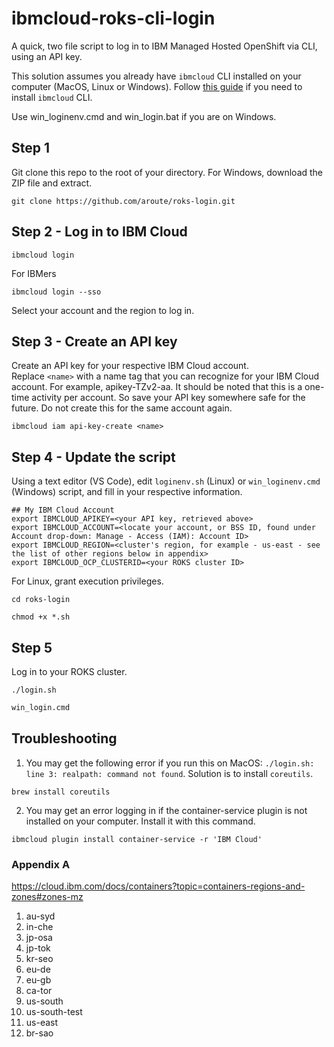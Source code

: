 # ibmcloud-roks-cli-login
A quick, two file script to log in to IBM Managed Hosted OpenShift via CLI, using an API key. 

This solution assumes you already have `ibmcloud` CLI installed on your computer (MacOS, Linux or Windows). Follow [this guide](https://cloud.ibm.com/docs/cli?topic=cli-getting-started) if you need to install `ibmcloud` CLI.

Use win_loginenv.cmd and win_login.bat if you are on Windows.

## Step 1
Git clone this repo to the root of your directory. For Windows, download the ZIP file and extract.
```shell
git clone https://github.com/aroute/roks-login.git
```
## Step 2 - Log in to IBM Cloud

```shell
ibmcloud login
```
For IBMers
```shell
ibmcloud login --sso
```
Select your account and the region to log in.

## Step 3 - Create an API key
Create an API key for your respective IBM Cloud account. Replace `<name>` with a name tag that you can recognize for your IBM Cloud account. For example, apikey-TZv2-aa. It should be noted that this is a one-time activity per account. So save your API key somewhere safe for the future. Do not create this for the same account again.
```shell
ibmcloud iam api-key-create <name>
```
## Step 4 - Update the script

Using a text editor (VS Code), edit `loginenv.sh` (Linux) or `win_loginenv.cmd` (Windows) script, and fill in your respective information.
```console
## My IBM Cloud Account
export IBMCLOUD_APIKEY=<your API key, retrieved above>
export IBMCLOUD_ACCOUNT=<locate your account, or BSS ID, found under Account drop-down: Manage - Access (IAM): Account ID>
export IBMCLOUD_REGION=<cluster's region, for example - us-east - see the list of other regions below in appendix>
export IBMCLOUD_OCP_CLUSTERID=<your ROKS cluster ID>
```
For Linux, grant execution privileges.
```shell
cd roks-login
```
```shell
chmod +x *.sh
```

## Step 5
Log in to your ROKS cluster.
```shell
./login.sh
```
```cmd
win_login.cmd
```

## Troubleshooting

1. You may get the following error if you run this on MacOS: `./login.sh: line 3: realpath: command not found`. Solution is to install `coreutils`. 
```
brew install coreutils
```
2. You may get an error logging in if the container-service plugin is not installed on your computer. Install it with this command.
```
ibmcloud plugin install container-service -r 'IBM Cloud'
```

### Appendix A

https://cloud.ibm.com/docs/containers?topic=containers-regions-and-zones#zones-mz
1. au-syd
2. in-che
3. jp-osa
4. jp-tok
5. kr-seo
6. eu-de
7. eu-gb
8. ca-tor
9. us-south
10. us-south-test
11. us-east
12. br-sao

